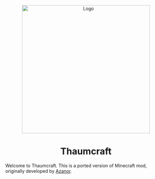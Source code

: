 <p align="center"><img src="https://i.imgur.com/7LRhoY7.png" alt="Logo" width="400"></p>
<h1 align=center>Thaumcraft</h1>
<p>Welcome to Thaumcraft. This is a ported version of Minecraft mod, originally developed by <a href="[../../example/knob.html](https://github.com/Azanor)https://github.com/Azanor">Azanor</a>.</p>
